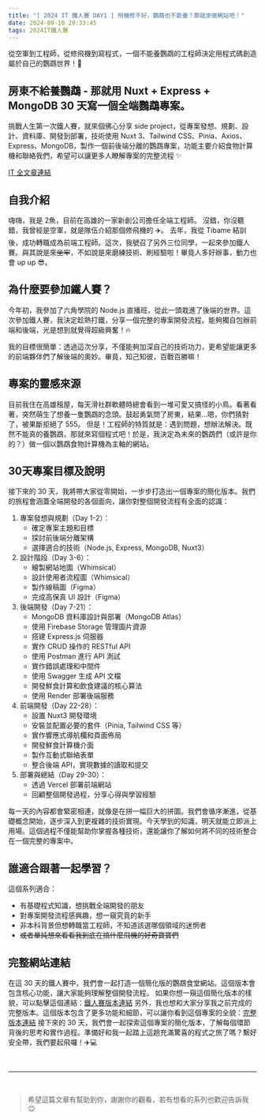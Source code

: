 ```yaml
---
title: "[ 2024 IT 鐵人賽 DAY1 ] 飛機修不好，鸚鵡也不能養？那就來做網站吧！"
date: 2024-09-10 20:33:45
tags: 2024IT鐵人賽
---
```


從空軍到工程師，從修飛機到寫程式，一個不能養鸚鵡的工程師決定用程式碼創造屬於自己的鸚鵡世界！🦜

<!--more-->

<div class="cus-intro-box">
    <h2>房東不給養鸚鵡 - 那就用 Nuxt + Express + MongoDB 30 天寫一個全端鸚鵡專案。</h2>
    <p>挑戰人生第一次鐵人賽，就來個佛心分享 side project，從專案發想、規劃、設計、資料庫、開發到部署，技術使用 Nuxt 3、Tailwind CSS、Pinia、Axios、Express、MongoDB，製作一個前後端分離的鸚鵡專案，功能主要介紹食物計算機和聯絡我們，希望可以讓更多人瞭解專案的完整流程 ✨</p>
    <a href="https://ithelp.ithome.com.tw/users/20159686/ironman/7564" target="_blank">IT 全文章連結</a>
</div>

## 自我介紹

嗨嗨，我是 2魚，目前在高雄的一家新創公司擔任全端工程師。
沒錯，你沒聽錯，我曾經是空軍，就是隊伍介紹那個修飛機的 ✈️。
去年，我從 Tibame 結訓後，成功轉職成為前端工程師。這次，我號召了另外三位同學，一起來參加鐵人賽。與其說是來~~坐牢~~，不如說是來磨練技術、刷經驗啦！畢竟人多好辦事，動力也會 up up 😎。

## 為什麼要參加鐵人賽？

今年初，我參加了六角學院的 Node.js 直播班，從此一頭栽進了後端的世界。這次參加鐵人賽，我決定趁熱打鐵，分享一個完整的專案開發流程。能夠獨自包辦前端和後端，光是想到就覺得超級興奮！🔥

我的目標很簡單：透過這次分享，不僅能夠加深自己的技術功力，更希望能讓更多的前端夥伴們了解後端的奧妙。畢竟，知己知彼，百戰百勝嘛！

## 專案的靈感來源

目前我住在高雄租屋，每天滑社群軟體時總會看到一堆可愛又搞怪的小鳥。看著看著，突然萌生了想養一隻鸚鵡的念頭。鼓起勇氣問了房東，結果...嗯，你們猜對了，被果斷拒絕了 555。
但是！工程師的特質就是：遇到問題，想辦法解決。既然不能真的養鸚鵡，那就來寫個程式吧！於是，我決定為未來的鸚鵡們（或許是你的？）做一個以鸚鵡食物計算機為主軸的網站。

## 30天專案目標及說明

接下來的 30 天，我將帶大家從零開始，一步步打造出一個專案的簡化版本。我們的旅程會涵蓋全端開發的各個面向，讓你對整個開發流程有全面的認識：

1. 專案發想與規劃（Day 1-2）：
    - 確定專案主題和目標
    - 探討前後端分離架構
    - 選擇適合的技術（Node.js, Express, MongoDB, Nuxt3）
2. 設計階段（Day 3-6）：
    - 繪製網站地圖（Whimsical）
    - 設計使用者流程圖（Whimsical）
    - 製作線稿圖（Figma）
    - 完成高保真 UI 設計（Figma）
3. 後端開發（Day 7-21）：
    - MongoDB 資料庫設計與部署（MongoDB Atlas）
    - 使用 Firebase Storage 管理圖片資源
    - 搭建 Express.js 伺服器
    - 實作 CRUD 操作的 RESTful API
    - 使用 Postman 進行 API 測試
    - 實作錯誤處理和中間件
    - 使用 Swagger 生成 API 文檔
    - 開發鮮食計算和飲食建議的核心算法
    - 使用 Render 部署後端服務
4. 前端開發（Day 22-28）：
    - 設置 Nuxt3 開發環境
    - 安裝並配置必要的套件（Pinia, Tailwind CSS 等）
    - 實作響應式導航欄和頁面佈局
    - 開發鮮食計算機介面
    - 製作互動式聯絡表單
    - 整合後端 API，實現數據的讀取和提交
5. 部署與總結（Day 29-30）：
    - 透過 Vercel 部署前端網站
    - 回顧整個開發過程，分享心得與學習經驗

每一天的內容都會緊密相連，就像是在拼一幅巨大的拼圖。我們會循序漸進，從基礎概念開始，逐步深入到更複雜的技術實現。今天學到的知識，明天就能立即派上用場。這個過程不僅能幫助你掌握各種技術，還能讓你了解如何將不同的技術整合在一個完整的專案中。

## 誰適合跟著一起學習？

這個系列適合：
- 有基礎程式知識，想挑戰全端開發的朋友
- 對專案開發流程感興趣，想一窺究竟的新手
- 非本科背景但想轉職當工程師，不知道該選哪個領域的迷惘者
- ~~或者單純想來看看我到底在搞什麼飛機的好奇寶寶們~~

## 完整網站連結

在這 30 天的鐵人賽中，我們會一起打造一個簡化版的鸚鵡食堂網站。這個版本會包含核心功能，讓大家能夠理解整個開發流程。
如果你想一窺這個簡化版本的樣貌，可以點擊這個連結：[鐵人賽版本連結](https://2024it-test-web.vercel.app/)
另外，我也想和大家分享我之前完成的完整版本。這個版本包含了更多功能和細節，可以讓你看到這個專案的全貌：[完整版本連結](https://parrot.2fishs.com/)
接下來的 30 天，我們會一起探索這個專案的簡化版本，了解每個環節背後的思考和實作過程。準備好和我一起踏上這趟充滿驚喜的程式之旅了嗎？繫好安全帶，我們要起飛囉！✈️💻

<br />
<hr />
<br />

> 希望這篇文章有幫助到你，謝謝你的觀看，若有想看的系列也歡迎告訴我 😉